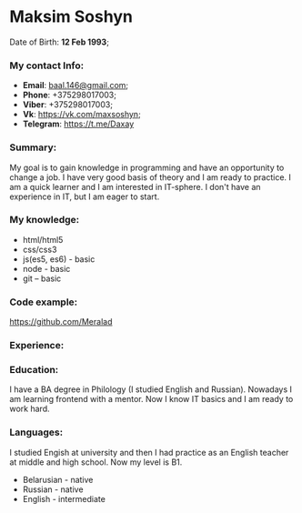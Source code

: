# Maksim Soshyn
Date of Birth: **12 Feb 1993**;

### **My contact Info:**
* **Email**: baal.146@gmail.com;
* **Phone**: +375298017003;
* **Viber**: +375298017003;
* **Vk**: https://vk.com/maxsoshyn;
* **Telegram**: https://t.me/Daxay

### **Summary:**
My goal is to gain knowledge in programming and have an opportunity to change a job. I have very good basis of theory and I am ready to practice. I am a quick learner and I am interested in IT-sphere. I don't have an experience in IT, but I am eager to start.

### **My knowledge:**
* html/html5
* css/css3
* js(es5, es6) - basic
* node - basic
* git – basic

### **Code example:**
https://github.com/Meralad

### **Experience:**

### **Education:**
I have a BA degree in Philology (I studied English and Russian). Nowadays I am learning frontend with a mentor. Now I know IT basics and I am ready to work hard.


### **Languages:**
I studied Engish at university and then I had practice as an English teacher at middle and high school. Now my level is B1.
* Belarusian - native
* Russian - native
* English - intermediate
